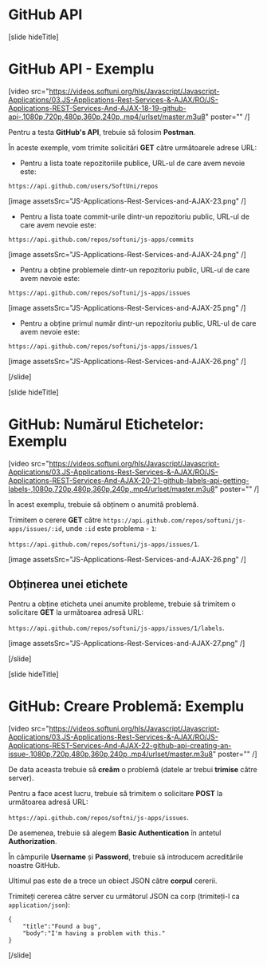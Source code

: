 # GitHub API

[slide hideTitle]

# GitHub API - Exemplu

[video src="https://videos.softuni.org/hls/Javascript/Javascript-Applications/03.JS-Applications-Rest-Services-&-AJAX/RO/JS-Applications-REST-Services-And-AJAX-18-19-github-api-,1080p,720p,480p,360p,240p,.mp4/urlset/master.m3u8" poster="" /]

Pentru a testa **GitHub's API**, trebuie să folosim **Postman**.

În aceste exemple, vom trimite solicitări **GET** către următoarele adrese URL:

- Pentru a lista toate repozitoriile publice, URL-ul de care avem nevoie este: 

`https://api.github.com/users/SoftUni/repos`

[image assetsSrc="JS-Applications-Rest-Services-and-AJAX-23.png" /]

- Pentru a lista toate commit-urile dintr-un repozitoriu public, URL-ul de care avem nevoie este: 

`https://api.github.com/repos/softuni/js-apps/commits`

[image assetsSrc="JS-Applications-Rest-Services-and-AJAX-24.png" /]

- Pentru a obține problemele dintr-un repozitoriu public, URL-ul de care avem nevoie este: 

`https://api.github.com/repos/softuni/js-apps/issues`

[image assetsSrc="JS-Applications-Rest-Services-and-AJAX-25.png" /]

- Pentru a obține primul număr dintr-un repozitoriu public, URL-ul de care avem nevoie este: 

`https://api.github.com/repos/softuni/js-apps/issues/1`

[image assetsSrc="JS-Applications-Rest-Services-and-AJAX-26.png" /]

[/slide]

[slide hideTitle]

# GitHub: Numărul Etichetelor: Exemplu

[video src="https://videos.softuni.org/hls/Javascript/Javascript-Applications/03.JS-Applications-Rest-Services-&-AJAX/RO/JS-Applications-REST-Services-And-AJAX-20-21-github-labels-api-getting-labels-,1080p,720p,480p,360p,240p,.mp4/urlset/master.m3u8" poster="" /]

În acest exemplu, trebuie să obținem o anumită problemă.

Trimitem o cerere **GET** către `https://api.github.com/repos/softuni/js-apps/issues/:id`, unde `:id` este problema - `1`:

`https://api.github.com/repos/softuni/js-apps/issues/1`.

[image assetsSrc="JS-Applications-Rest-Services-and-AJAX-26.png" /]

## Obținerea unei etichete

Pentru a obține eticheta unei anumite probleme, trebuie să trimitem o solicitare **GET** la următoarea adresă URL: 

`https://api.github.com/repos/softuni/js-apps/issues/1/labels`.

[image assetsSrc="JS-Applications-Rest-Services-and-AJAX-27.png" /]

[/slide]

[slide hideTitle]

# GitHub: Creare Problemă: Exemplu

[video src="https://videos.softuni.org/hls/Javascript/Javascript-Applications/03.JS-Applications-Rest-Services-&-AJAX/RO/JS-Applications-REST-Services-And-AJAX-22-github-api-creating-an-issue-,1080p,720p,480p,360p,240p,.mp4/urlset/master.m3u8" poster="" /]


De data aceasta trebuie să **creăm** o problemă (datele ar trebui **trimise** către server). 

Pentru a face acest lucru, trebuie să trimitem o solicitare **POST** la următoarea adresă URL: 

`https://api.github.com/repos/softni/js-apps/issues`.

De asemenea, trebuie să alegem **Basic Authentication** în antetul **Authorization**. 

În câmpurile **Username** și **Password**, trebuie să introducem acreditările noastre GitHub.

Ultimul pas este de a trece un obiect JSON către **corpul** cererii.

Trimiteți cererea către server cu următorul JSON ca corp (trimiteți-l ca `application/json`): 

```
{
    "title":"Found a bug",
    "body":"I'm having a problem with this."
}
```

[/slide]

